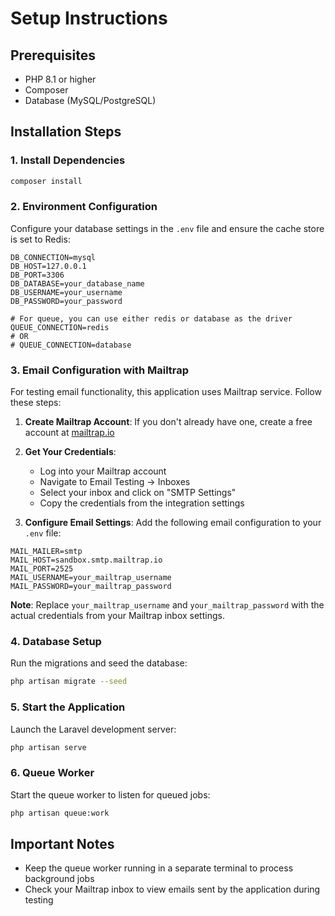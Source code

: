 # Setup Instructions

## Prerequisites
- PHP 8.1 or higher
- Composer
- Database (MySQL/PostgreSQL)

## Installation Steps

### 1. Install Dependencies
```bash
composer install
```

### 2. Environment Configuration
Configure your database settings in the `.env` file and ensure the cache store is set to Redis:

```env
DB_CONNECTION=mysql
DB_HOST=127.0.0.1
DB_PORT=3306
DB_DATABASE=your_database_name
DB_USERNAME=your_username
DB_PASSWORD=your_password

# For queue, you can use either redis or database as the driver
QUEUE_CONNECTION=redis
# OR
# QUEUE_CONNECTION=database
```

### 3. Email Configuration with Mailtrap
For testing email functionality, this application uses Mailtrap service. Follow these steps:

1. **Create Mailtrap Account**: If you don't already have one, create a free account at [mailtrap.io](https://mailtrap.io)

2. **Get Your Credentials**: 
   - Log into your Mailtrap account
   - Navigate to Email Testing → Inboxes
   - Select your inbox and click on "SMTP Settings"
   - Copy the credentials from the integration settings

3. **Configure Email Settings**: Add the following email configuration to your `.env` file:

```env
MAIL_MAILER=smtp
MAIL_HOST=sandbox.smtp.mailtrap.io
MAIL_PORT=2525
MAIL_USERNAME=your_mailtrap_username
MAIL_PASSWORD=your_mailtrap_password
```

**Note**: Replace `your_mailtrap_username` and `your_mailtrap_password` with the actual credentials from your Mailtrap inbox settings.

### 4. Database Setup
Run the migrations and seed the database:
```bash
php artisan migrate --seed
```

### 5. Start the Application
Launch the Laravel development server:
```bash
php artisan serve
```

### 6. Queue Worker
Start the queue worker to listen for queued jobs:
```bash
php artisan queue:work
```

## Important Notes
- Keep the queue worker running in a separate terminal to process background jobs
- Check your Mailtrap inbox to view emails sent by the application during testing
